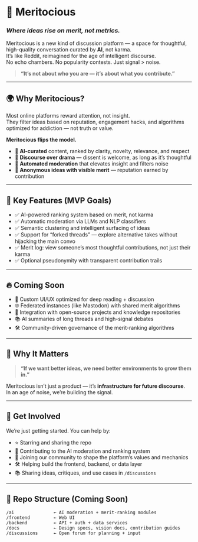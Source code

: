 # 🧠 Meritocious  
### _Where ideas rise on merit, not metrics._

Meritocious is a new kind of discussion platform — a space for thoughtful, high-quality conversation curated by **AI**, not karma.  
It’s like Reddit, reimagined for the age of intelligent discourse.  
No echo chambers. No popularity contests. Just signal > noise.

> **“It’s not about who you are — it’s about what you contribute.”**

---

## 🌍 Why Meritocious?

Most online platforms reward attention, not insight.  
They filter ideas based on reputation, engagement hacks, and algorithms optimized for addiction — not truth or value.

**Meritocious flips the model.**

- 🔎 **AI-curated** content, ranked by clarity, novelty, relevance, and respect
- 🧠 **Discourse over drama** — dissent is welcome, as long as it’s thoughtful
- 🤖 **Automated moderation** that elevates insight and filters noise
- 🧍 **Anonymous ideas with visible merit** — reputation earned by contribution

---

## 🔧 Key Features (MVP Goals)

- ✅ AI-powered ranking system based on merit, not karma
- ✅ Automatic moderation via LLMs and NLP classifiers
- ✅ Semantic clustering and intelligent surfacing of ideas
- ✅ Support for “forked threads” — explore alternative takes without hijacking the main convo
- ✅ Merit log: view someone’s most thoughtful contributions, not just their karma
- ✅ Optional pseudonymity with transparent contribution trails

---

## 🔥 Coming Soon

- 🎨 Custom UI/UX optimized for deep reading + discussion
- 🌐 Federated instances (like Mastodon) with shared merit algorithms
- 🤝 Integration with open-source projects and knowledge repositories
- 📚 AI summaries of long threads and high-signal debates
- 🛠 Community-driven governance of the merit-ranking algorithms

---

## 🧬 Why It Matters

> **“If we want better ideas, we need better environments to grow them in.”**

Meritocious isn’t just a product — it’s **infrastructure for future discourse**.  
In an age of noise, we’re building the signal.

---

## 🚀 Get Involved

We’re just getting started. You can help by:

- ⭐ Starring and sharing the repo
- 🧠 Contributing to the AI moderation and ranking system
- 💬 Joining our community to shape the platform’s values and mechanics
- 🛠 Helping build the frontend, backend, or data layer
- 📚 Sharing ideas, critiques, and use cases in `/discussions`

---

## 📁 Repo Structure (Coming Soon)

```plaintext
/ai               ← AI moderation + merit-ranking modules
/frontend         ← Web UI
/backend          ← API + auth + data services
/docs             ← Design specs, vision docs, contribution guides
/discussions      ← Open forum for planning + input

